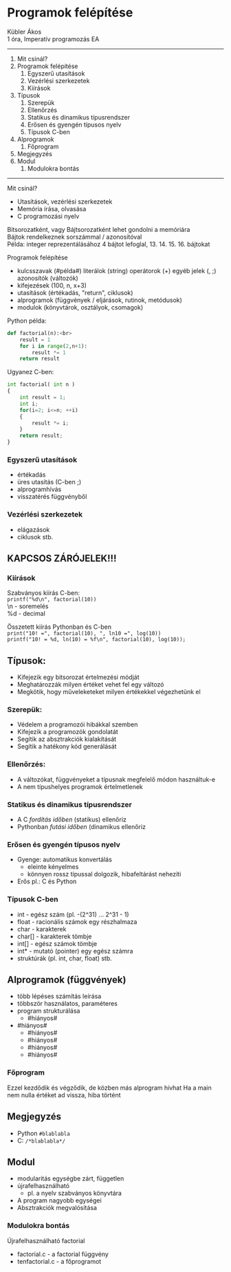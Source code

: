 # Programok felépítése

Kübler Ákos<br>
1 óra, Imperatív programozás EA<br>

---
1. Mit csinál?
2. Programok felépítése
    1. Egyszerű utasítások
    2. Vezérlési szerkezetek
    3. Kiírások
4. Típusok
    1. Szerepük
    2. Ellenőrzés
    3. Statikus és dinamikus típusrendszer
    4. Erősen és gyengén típusos nyelv
    5. Típusok C-ben
5. Alprogramok
    1. Főprogram
6. Megjegyzés
7. Modul
    1. Modulokra bontás
---
Mit csinál?
- Utasítások, vezérlési szerkezetek
- Memória írása, olvasása
- C programozási nyelv

Bitsorozatként, vagy Bájtsorozatként lehet gondolni a memóriára<br>
Bájtok rendelkeznek sorszámmal / azonosítóval<br>
Példa:
integer reprezentálásához 4 bájtot lefoglal, 13. 14. 15. 16. bájtokat<br>

Programok felépítése
- kulcsszavak (#példa#) literálok (string) operátorok (+) egyéb jelek (, ;) azonosítók (változók)
- kifejezések (100, n, x+3)
- utasítások (értékadás, "return", ciklusok)
- alprogramok (függvények / eljárások, rutinok, metódusok)
- modulok (könyvtárok, osztályok, csomagok)

Python példa:<br>
```python
def factorial(n):<br>
    result = 1
    for i in range(2,n+1):
        result *= 1
    return result
```

Ugyanez C-ben:

```python
int factorial( int n )
{
    int result = 1;
    int i;
    for(i=2; i<=n; ++i)
    {
        result *= i;
    }
    return result;
}
```

### Egyszerű utasítások
- értékadás
- üres utasítás (C-ben ;)
- alprogramhívás
- visszatérés függvényből

### Vezérlési szerkezetek
- elágazások
- ciklusok stb.

## KAPCSOS ZÁRÓJELEK!!!

### Kiírások
Szabványos kiírás C-ben:<br>
`printf("%d\n", factorial(10))`<br>
\n - soremelés<br>
%d - decimal

Összetett kiírás Pythonban és C-ben<br>
`print("10! =", factorial(10), ", ln10 =", log(10))`<br>
`printf("10! = %d, ln(10) = %f\n", factorial(10), log(10));`

## Típusok:
- Kifejezik egy bitsorozat értelmezési módját
- Meghatározzák milyen értéket vehet fel egy változó
- Megkötik, hogy műveleketeket milyen értékekkel végezhetünk el

### Szerepük:
- Védelem a programozói hibákkal szemben
- Kifejezik a programozók gondolatát
- Segítik az absztrakciók kialakítását
- Segítik a hatékony kód generálását

### Ellenőrzés:
- A változókat, függvényeket a típusnak megfelelő módon használtuk-e
- A nem típushelyes programok értelmetlenek

### Statikus és dinamikus típusrendszer
- A C *fordítás időben* (statikus) ellenőriz
- Pythonban *futási időben* (dinamikus ellenőriz

### Erősen és gyengén típusos nyelv
- Gyenge: automatikus konvertálás
    - eleinte kényelmes
    - könnyen rossz típussal dolgozik, hibafeltárást nehezíti
- Erős pl.: C és Python

### Típusok C-ben
- int - egész szám (pl. -(2^31) ... 2^31 - 1)
- float - racionális számok egy részhalmaza
- char - karakterek
- char[] - karakterek tömbje
- int[] - egész számok tömbje
- int* - mutató (pointer) egy egész számra
- struktúrák (pl. int, char, float) stb.

## Alprogramok (függvények)
- több lépéses számítás leírása
- többször használatos, paraméteres
- program strukturálása
    - #hiányos#
- #hiányos#
    - #hiányos#
    - #hiányos#
    - #hiányos#
    - #hiányos#

### Főprogram
Ezzel kezdődik és végződik, de közben más alprogram hívhat
Ha a main nem nulla értéket ad vissza, hiba történt

## Megjegyzés
- Python `#blablabla`
- C: `/*blablabla*/`

## Modul
- modularitás egységbe zárt, független
- újrafelhasználható
    - pl. a nyelv szabványos könyvtára
- A program nagyobb egységei
- Absztrakciók megvalósítása

### Modulokra bontás
Újrafelhasználható factorial
- factorial.c - a factorial függvény
- tenfactorial.c - a főprogramot
